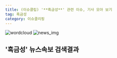```yaml
---
title: (이슈클립) '**흑금성**' 관련 이슈, 기사 모아 보기
tag: 흑금성
category: 이슈클리핑
---
```

![wordcloud](https://s3.ap-northeast-2.amazonaws.com/lyrics101-wordcloud/2018-09-14-1536868542.png)
![news_img](https://user-images.githubusercontent.com/42597476/44507050-1206f400-a6e4-11e8-8d98-7ffbfebb353f.png)
## **'**흑금성**'** 뉴스속보 검색결과

